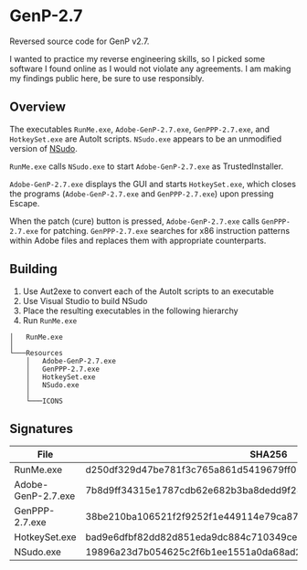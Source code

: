 # GenP-2.7

Reversed source code for GenP v2.7. 

I wanted to practice my reverse engineering skills, so I picked some software I found online as I would not violate any agreements. I am making my findings public here, be sure to use responsibly.

## Overview

The executables `RunMe.exe`, `Adobe-GenP-2.7.exe`, `GenPPP-2.7.exe`, and `HotkeySet.exe` are AutoIt scripts. `NSudo.exe` appears to be an unmodified version of [NSudo](https://github.com/m2team/NSudo).

`RunMe.exe` calls `NSudo.exe` to start `Adobe-GenP-2.7.exe` as TrustedInstaller.

`Adobe-GenP-2.7.exe` displays the GUI and starts `HotkeySet.exe`, which closes the programs (`Adobe-GenP-2.7.exe` and `GenPPP-2.7.exe`) upon pressing Escape.

When the patch (cure) button is pressed, `Adobe-GenP-2.7.exe` calls `GenPPP-2.7.exe` for patching. `GenPPP-2.7.exe` searches for x86 instruction patterns within Adobe files and replaces them with appropriate counterparts.

## Building

1. Use Aut2exe to convert each of the AutoIt scripts to an executable
2. Use Visual Studio to build NSudo
3. Place the resulting executables in the following hierarchy
4. Run `RunMe.exe`

```
│   RunMe.exe
│
└───Resources
    │   Adobe-GenP-2.7.exe
    │   GenPPP-2.7.exe
    │   HotkeySet.exe
    │   NSudo.exe
    │
    └───ICONS
```

## Signatures

|File|SHA256|
|-|-|
|RunMe.exe|d250df329d47be781f3c765a861d5419679ff01ac8edfdb148e95c16e2b0300e|
|Adobe-GenP-2.7.exe|7b8d9ff34315e1787cdb62e682b3ba8dedd9f28d7cd374afe057babaf335edd4|
|GenPPP-2.7.exe|38be210ba106521f2f9252f1e449114e79ca87c6573f63e95070f03a15489672|
|HotkeySet.exe|bad9e6dfbf82dd82d851eda9dc884c710349ce338203833b7d1e9615fa7b55b6|
|NSudo.exe|19896a23d7b054625c2f6b1ee1551a0da68ad25cddbb24510a3b74578418e618|
